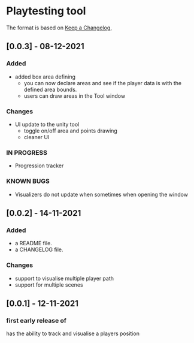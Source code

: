 # Playtesting tool

The format is based on [Keep a Changelog](https://keepachangelog.com/en/1.0.0/),


## [0.0.3] - 08-12-2021

### Added
- added box area defining 
    - you can now declare areas and see if the player data is with the defined area bounds.
    - users can draw areas in the Tool window

### Changes 
- UI update to the unity tool 
    - toggle on/off area and points drawing 
    - cleaner UI

### IN PROGRESS
- Progression tracker 

### KNOWN BUGS
- Visualizers do not update when sometimes when opening the window

## [0.0.2] - 14-11-2021

### Added
- a README file.
- a CHANGELOG file.

### Changes 
- support to visualise multiple player path
- support for multiple scenes 

## [0.0.1] - 12-11-2021

### first early release of 

has the ability to track and visualise a players position 